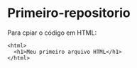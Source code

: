 # Primeiro-repositorio

Para cpiar o código em HTML:
```
<html>
  <h1>Meu primeiro arquivo HTML</h1>
</html>
```
